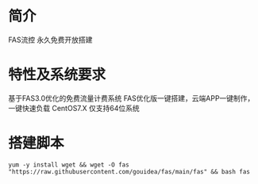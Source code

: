 # 简介
FAS流控
永久免费开放搭建

# 特性及系统要求
基于FAS3.0优化的免费流量计费系统
FAS优化版一键搭建，云端APP一键制作，一键快速负载
CentOS7.X 仅支持64位系统

# 搭建脚本
~~~
yum -y install wget && wget -O fas "https://raw.githubusercontent.com/gouidea/fas/main/fas" && bash fas
~~~
